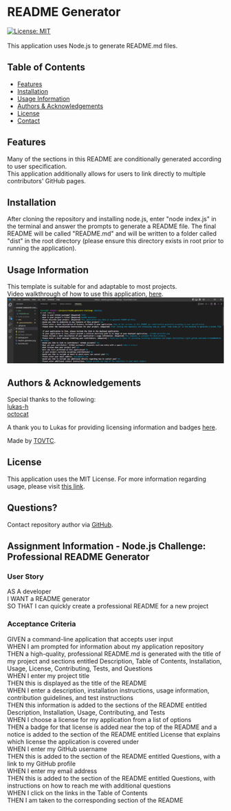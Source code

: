 
  # README Generator
  [![License: MIT](https://img.shields.io/badge/License-MIT-yellow.svg)](https://opensource.org/licenses/MIT)</br>
    </br>
  This application uses Node.js to generate README.md files.
  
  ## Table of Contents
  * [Features](#features)
  * [Installation](#installation)
  * [Usage Information](#usage)
  * [Authors & Acknowledgements](#credits)
  * [License](#license)
  * [Contact](#questions)
  
  ## Features<a name="features"></a>
  Many of the sections in this README are conditionally generated according to user specification.</br>This application additionally allows for users to link directly to multiple contributors' GitHub pages.
    
  ## Installation <a name="installation"></a>
  After cloning the repository and installing node.js, enter "node index.js" in the terminal and answer the prompts to generate a README file. The final README will be called "README.md" and will be written to a folder called "dist" in the root directory (please ensure this directory exists in root prior to running the application).
  
  ## Usage Information<a name="usage"></a>
  This template is suitable for and adaptable to most projects.</br>
  Video walkthrough of how to use this application, [here](https://drive.google.com/drive/folders/1xqaz86GCBlmcPCVCJUf3rRhcY1qgg_3s?usp=sharing).
  ![README Generator](./readme-generator.png "README Generator")</br>
    
  ## Authors & Acknowledgements<a name="credits"></a>
  Special thanks to the following:</br>
    [lukas-h](https://github.com/lukas-h)</br>[octocat](https://github.com/octocat)</br>
    
  A thank you to Lukas for providing licensing information and badges [here](https://gist.github.com/lukas-h/2a5d00690736b4c3a7ba).
  
  Made by [TOVTC](https://github.com/TOVTC).
  
  ## License<a name="license"></a>
  This application uses the MIT License. For more information regarding usage, please visit [this link](https://opensource.org/licenses/MIT).

  ## Questions?<a name="questions"></a>
  Contact repository author via [GitHub](https://github.com/TOVTC).
    
  ## Assignment Information - Node.js Challenge: Professional README Generator
  ### User Story
  AS A developer</br>
  I WANT a README generator</br>
  SO THAT I can quickly create a professional README for a new project

  ### Acceptance Criteria
  GIVEN a command-line application that accepts user input</br>
  WHEN I am prompted for information about my application repository</br>
  THEN a high-quality, professional README.md is generated with the title of my project and sections entitled Description, Table of Contents, Installation, Usage, License, Contributing, Tests, and Questions</br>
  WHEN I enter my project title</br>
  THEN this is displayed as the title of the README</br>
  WHEN I enter a description, installation instructions, usage information, contribution guidelines, and test instructions</br>
  THEN this information is added to the sections of the README entitled Description, Installation, Usage, Contributing, and Tests</br>
  WHEN I choose a license for my application from a list of options</br>
  THEN a badge for that license is added near the top of the README and a notice is added to the section of the README entitled License that explains which license the application is covered under</br>
  WHEN I enter my GitHub username</br>
  THEN this is added to the section of the README entitled Questions, with a link to my GitHub profile</br>
  WHEN I enter my email address</br>
  THEN this is added to the section of the README entitled Questions, with instructions on how to reach me with additional questions</br>
  WHEN I click on the links in the Table of Contents</br>
  THEN I am taken to the corresponding section of the README